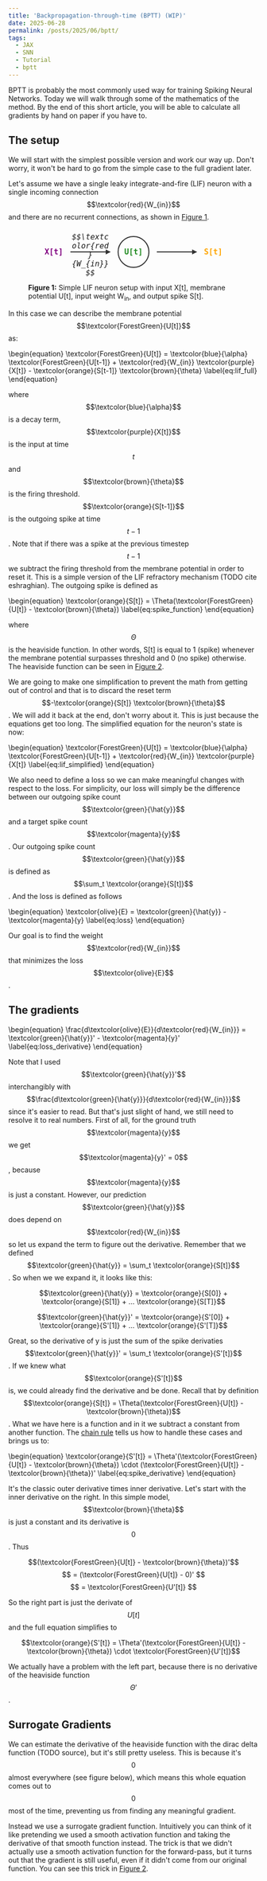 ```yaml
---
title: 'Backpropagation-through-time (BPTT) (WIP)'
date: 2025-06-28
permalink: /posts/2025/06/bptt/
tags:
  - JAX
  - SNN
  - Tutorial
  - bptt
---
```


BPTT is probably the most commonly used way for training Spiking Neural Networks. Today we will walk through some of the mathematics of the method. By the end of this short article, you will be able to calculate all gradients by hand on paper if you have to. 

## The setup
We will start with the simplest possible version and work our way up. Don't worry, it won't be hard to go from the simple case to the full gradient later. 

Let's assume we have a single leaky integrate-and-fire (LIF) neuron with a single incoming connection $$\textcolor{red}{W_{in}}$$ and there are no recurrent connections, as shown in [Figure 1](#fig:neuron_diagram).

<figure id="fig:neuron_diagram">
<style>
.e-prop-diagram {
    display: flex;
    align-items: center;
    justify-content: center;
    gap: 15px;
    margin: 2em auto;
    font-family: monospace;
    font-size: 1.1em;
    width: 100%;
    text-align: center;
}
.neuron-circle {
    width: 60px;
    height: 60px;
    border-radius: 50%;
    border: 2px solid #333;
    display: flex;
    align-items: center;
    justify-content: center;
}
.connection-arrow {
    position: relative;
    width: 80px;
    height: 2px;
    background-color: #333;
}
.connection-arrow::after {
    content: '';
    position: absolute;
    right: -1px;
    top: -4px;
    width: 0;
    height: 0;
    border-top: 5px solid transparent;
    border-bottom: 5px solid transparent;
    border-left: 10px solid #333;
}
.connection-label {
    position: absolute;
    width: 100%;
    text-align: center;
    top: -2.5em;
    font-style: italic;
}
</style>
<div class="e-prop-diagram">
    <span style="color: purple; font-weight: bold;">X[t]</span>
    <div class="connection-arrow">
        <div class="connection-label">$$\textcolor{red}{W_{in}}$$</div>
    </div>
    <div class="neuron-circle" style="color: ForestGreen; font-weight: bold;">U[t]</div>
    <div class="connection-arrow"></div>
    <span style="color: orange; font-weight: bold;">S[t]</span>
</div>
<figcaption><strong>Figure 1:</strong> Simple LIF neuron setup with input X[t], membrane potential U[t], input weight W<sub>in</sub>, and output spike S[t].</figcaption>
</figure>

In this case we can describe the membrane potential $$\textcolor{ForestGreen}{U[t]}$$ as:

\begin{equation}
\textcolor{ForestGreen}{U[t]} = \textcolor{blue}{\alpha} \textcolor{ForestGreen}{U[t-1]} + \textcolor{red}{W_{in}} \textcolor{purple}{X[t]} - \textcolor{orange}{S[t-1]} \textcolor{brown}{\theta}
\label{eq:lif_full}
\end{equation}

where $$\textcolor{blue}{\alpha}$$ is a decay term, $$\textcolor{purple}{X[t]}$$ is the input at time $$t$$ and $$\textcolor{brown}{\theta}$$ is the firing threshold. $$\textcolor{orange}{S[t-1]}$$ is the outgoing spike at time $$t-1$$. Note that if there was a spike at the previous timestep $$t-1$$ we subtract the firing threshold from the membrane potential in order to reset it. This is a simple version of the LIF refractory mechanism (TODO cite eshraghian). The outgoing spike is defined as 

\begin{equation}
\textcolor{orange}{S[t]} = \Theta(\textcolor{ForestGreen}{U[t]} - \textcolor{brown}{\theta})
\label{eq:spike_function}
\end{equation}

where $$\Theta$$ is the heaviside function. In other words, S[t] is equal to 1 (spike) whenever the membrane potential surpasses threshold and 0 (no spike) otherwise. The heaviside function can be seen in [Figure 2](#fig:surrogate_gradient).

We are going to make one simplification to prevent the math from getting out of control and that is to discard the reset term $$-\textcolor{orange}{S[t]} \textcolor{brown}{\theta}$$. We will add it back at the end, don't worry about it. This is just because the equations get too long. The simplified equation for the neuron's state is now:

\begin{equation}
\textcolor{ForestGreen}{U[t]} = \textcolor{blue}{\alpha} \textcolor{ForestGreen}{U[t-1]} + \textcolor{red}{W_{in}} \textcolor{purple}{X[t]}
\label{eq:lif_simplified}
\end{equation}

We also need to define a loss so we can make meaningful changes with respect to the loss. For simplicity, our loss will simply be the difference between our outgoing spike count $$\textcolor{green}{\hat{y}}$$ and a target spike count $$\textcolor{magenta}{y}$$. Our outgoing spike count $$\textcolor{green}{\hat{y}}$$ is defined as $$\sum_t \textcolor{orange}{S[t]}$$. And the loss is defined as follows

\begin{equation}
\textcolor{olive}{E} = \textcolor{green}{\hat{y}} - \textcolor{magenta}{y}
\label{eq:loss}
\end{equation}


Our goal is to find the weight $$\textcolor{red}{W_{in}}$$ that minimizes the loss $$\textcolor{olive}{E}$$. 

## The gradients

\begin{equation}
\frac{d\textcolor{olive}{E}}{d\textcolor{red}{W_{in}}} = \textcolor{green}{\hat{y}}' - \textcolor{magenta}{y}'
\label{eq:loss_derivative}
\end{equation}


Note that I used $$\textcolor{green}{\hat{y}}'$$ interchangibly with $$\frac{d\textcolor{green}{\hat{y}}}{d\textcolor{red}{W_{in}}}$$ since it's easier to read. But that's just slight of hand, we still need to resolve it to real numbers. First of all, for the ground truth $$\textcolor{magenta}{y}$$ we get $$\textcolor{magenta}{y}' = 0$$, because $$\textcolor{magenta}{y}$$ is just a constant. However, our prediction $$\textcolor{green}{\hat{y}}$$ does depend on $$\textcolor{red}{W_{in}}$$ so let us expand the term to figure out the derivative. Remember that we defined $$\textcolor{green}{\hat{y}} = \sum_t \textcolor{orange}{S[t]}$$. So when we we expand it, it looks like this:


$$\textcolor{green}{\hat{y}} = \textcolor{orange}{S[0]} + \textcolor{orange}{S[1]} + ... \textcolor{orange}{S[T]}$$


$$\textcolor{green}{\hat{y}}' = \textcolor{orange}{S'[0]} + \textcolor{orange}{S'[1]} + ... \textcolor{orange}{S'[T]}$$


Great, so the derivative of y is just the sum of the spike derivaties $$\textcolor{green}{\hat{y}}' = \sum_t \textcolor{orange}{S'[t]}$$. If we knew what $$\textcolor{orange}{S'[t]}$$ is, we could already find the derivative and be done. Recall that by definition $$\textcolor{orange}{S[t]} = \Theta(\textcolor{ForestGreen}{U[t]} - \textcolor{brown}{\theta})$$. What we have here is a function and in it we subtract a constant from another function. The [chain rule](https://en.wikipedia.org/wiki/Differentiation_rules#Chain_rule) tells us how to handle these cases and brings us to:

\begin{equation}
\textcolor{orange}{S'[t]} = \Theta'(\textcolor{ForestGreen}{U[t]} - \textcolor{brown}{\theta}) \cdot (\textcolor{ForestGreen}{U[t]} - \textcolor{brown}{\theta})'
\label{eq:spike_derivative}
\end{equation}


It's the classic outer derivative times inner derivative. Let's start with the inner derivative on the right. In this simple model, $$\textcolor{brown}{\theta}$$ is just a constant and its derivative is $$0$$. Thus


$$(\textcolor{ForestGreen}{U[t]} - \textcolor{brown}{\theta})'$$
$$ = (\textcolor{ForestGreen}{U[t]} - 0)' $$
$$ = \textcolor{ForestGreen}{U'[t]} $$


So the right part is just the derivate of $$U[t]$$ and the full equation simplifies to


$$\textcolor{orange}{S'[t]} = \Theta'(\textcolor{ForestGreen}{U[t]} - \textcolor{brown}{\theta}) \cdot \textcolor{ForestGreen}{U'[t]}$$


We actually have a problem with the left part, because there is no derivative of the heaviside function $$\Theta'$$. 

## Surrogate Gradients

We can estimate the derivative of the heaviside function with the dirac delta function (TODO source), but it's still pretty useless. This is because it's $$0$$ almost everywhere (see figure below), which means this whole equation comes out to $$0$$ most of the time, preventing us from finding any meaningful gradient. 

Instead we use a surrogate gradient function. Intuitively you can think of it like pretending we used a smooth activation function and taking the derivative of that smooth function instead. The trick is that we didn't actually use a smooth activation function for the forward-pass, but it turns out that the gradient is still useful, even if it didn't come from our original function. You can see this trick in [Figure 2](#fig:surrogate_gradient).

<figure id="fig:surrogate_gradient">
<div id="surrogate-gradient-plot" style="width:100%; height:400px;"></div>
<figcaption><strong>Figure 2:</strong> Surrogate gradient concept showing the Heaviside function (left, solid) and its smooth sigmoid approximation (left, dashed), along with their derivatives (right). The Heaviside derivative is the Dirac delta (spike at zero), while the sigmoid derivative provides a smooth, trainable gradient.</figcaption>
</figure>

<script src="https://cdn.plot.ly/plotly-latest.min.js"></script>
<script>
document.addEventListener('DOMContentLoaded', function() {
    const sigmoidColor = '#1f77b4'; // Muted blue
    const heavisideColor = '#ff7f0e'; // Safety orange

    // Generate data
    const x = [];
    for (let i = -5; i <= 5; i += 0.1) {
        x.push(i);
    }

    // Left plot data
    const y_heaviside = x.map(val => val < 0 ? 0 : 1);
    const y_sigmoid = x.map(val => 1 / (1 + Math.exp(-val)));

    // Right plot data
    const y_sigmoid_deriv = y_sigmoid.map(val => val * (1 - val));

    // Traces for the left plot
    const trace_heaviside = {
        x: x,
        y: y_heaviside,
        mode: 'lines',
        name: 'Heaviside (Θ)',
        line: { color: heavisideColor, width: 3 },
        showlegend: false
    };

    const trace_sigmoid = {
        x: x,
        y: y_sigmoid,
        mode: 'lines',
        name: 'Sigmoid (σ, Surrogate)',
        line: { color: sigmoidColor, dash: 'dash', width: 3 },
        showlegend: false
    };

    // Traces for the right plot
    const trace_dirac = {
        x: [0, 0],
        y: [0, 1], // Representing Dirac as a spike of height 1
        mode: 'lines',
        name: 'Dirac Delta (δ)',
        xaxis: 'x2',
        yaxis: 'y2',
        line: { color: heavisideColor, width: 3 }
    };

    const trace_sigmoid_deriv = {
        x: x,
        y: y_sigmoid_deriv,
        mode: 'lines',
        name: 'Sigmoid Derivative (σ′)',
        xaxis: 'x2',
        yaxis: 'y2',
        line: { color: sigmoidColor, dash: 'dash', width: 3 }
    };

    const layout = {
        title: 'Surrogate Gradient Concept',
        xaxis: {
            domain: [0, 0.45],
            title: 'x',
            zeroline: true
        },
        yaxis: {
            title: 'f(x)',
            range: [-0.1, 1.1]
        },
        xaxis2: {
            domain: [0.55, 1],
            title: 'x',
            zeroline: true
        },
        yaxis2: {
            anchor: 'x2',
            title: 'f\'(x)',
            range: [-0.1, 1.1]
        },
        legend: {
            x: 1.02,
            xanchor: 'left',
            y: 0.5,
            yanchor: 'middle',
            orientation: 'v'
        },
        margin: {
            b: 100,
            r: 150
        }
    };

    Plotly.newPlot('surrogate-gradient-plot', [trace_heaviside, trace_sigmoid, trace_dirac, trace_sigmoid_deriv], layout);
});
</script>

Let's use the sigmoid derivative as our surrogate gradient function, i.e., $$\Theta' = \sigma'$$. We will treat it as a known quantity even though it still has the $$'$$ symbol. $$\textcolor{brown}{\theta}$$ is just a constant and $$\textcolor{ForestGreen}{U[t]}$$ is known at time $$t$$ so we now know the left side of the equation. All that's left is $$\textcolor{ForestGreen}{U'[t]}$$ the derivative of the mebrane potential with respect to the input weight $$\textcolor{red}{W_{in}}$$.

To find the derivative of $$U[t]$$, let's remember its definition: $$\textcolor{ForestGreen}{U[t]} = \textcolor{blue}{\alpha} \textcolor{ForestGreen}{U[t-1]} + \textcolor{red}{W_{in}} \textcolor{purple}{X[t]}$$. Since $$U[t]$$ depends on $$W_in$$ and obviously $$\textcolor{red}{W_{in}} \textcolor{purple}{X[t]}$$ depends on $$W_{in}$$ as well, we get two parts to the derivative:


$$\textcolor{ForestGreen}{U'[t]} = (\textcolor{blue}{\alpha} \textcolor{ForestGreen}{U[t-1]})' + (\textcolor{red}{W_{in}} \textcolor{purple}{X[t]})'$$


Once again, $$\textcolor{blue}{\alpha}$$ is a constant, so the first term comes out to $$\textcolor{blue}{\alpha} \textcolor{ForestGreen}{U'[t-1]}$$. For the second term, obviously the derivative with respect to $$W_{in}$$ is simply $$(\textcolor{red}{W_{in}} \textcolor{purple}{X[t]})' = \textcolor{purple}{X[t]}$$

And thus the derivative of $$\textcolor{ForestGreen}{U[t]}$$ is:

\begin{equation}
\textcolor{ForestGreen}{U'[t]} = \textcolor{blue}{\alpha} \textcolor{ForestGreen}{U'[t-1]} + \textcolor{purple}{X[t]}
\label{eq:membrane_derivative_recursive}
\end{equation}


Okay that was straight-forward but now we have a weird recursion because the derivative of $$\textcolor{ForestGreen}{U[t]}$$ depends on the derivative of $$\textcolor{ForestGreen}{U[t-1]}$$. That one depends on $$\textcolor{ForestGreen}{U[t-2]}$$ and so on. The recursion ends when we reach the initial state, which is just a constant. It's much easier to work upwards from the initial state.

## Solving the recursion


The goal is to find the pattern in this recursion and then take its derivative. It will only take a couple of steps, but first let's set an initial state $$\textcolor{ForestGreen}{U[0]} = 0$$ and hence $$\textcolor{ForestGreen}{U'[0]} = 0$$. In this case, we know that 


$$\textcolor{ForestGreen}{U[1]} = \textcolor{blue}{\alpha} \textcolor{ForestGreen}{U[0]} + \textcolor{red}{W_{in}} \textcolor{purple}{X[0]}$$


$$ = \textcolor{blue}{\alpha} 0 + \textcolor{red}{W_{in}} \textcolor{purple}{X[1]} $$

$$ = \textcolor{red}{W_{in}} \textcolor{purple}{X[1]} $$


Going one step further, we find that: 


$$\textcolor{ForestGreen}{U[2]} = \textcolor{blue}{\alpha} \textcolor{ForestGreen}{U[1]} + \textcolor{red}{W_{in}} \textcolor{purple}{X[2]}$$


$$= \textcolor{blue}{\alpha} (\textcolor{red}{W_{in}} \textcolor{purple}{X[1]}) + \textcolor{red}{W_{in}} \textcolor{purple}{X[2]}$$


$$= \textcolor{blue}{\alpha} \textcolor{red}{W_{in}} \textcolor{purple}{X[1]} + \textcolor{red}{W_{in}} \textcolor{purple}{X[2]}$$


and another step:


$$\textcolor{ForestGreen}{U[3]} = \textcolor{blue}{\alpha} \textcolor{ForestGreen}{U[2]} + \textcolor{red}{W_{in}} \textcolor{purple}{X[3]}$$


$$ = \textcolor{blue}{\alpha} (\textcolor{blue}{\alpha} \textcolor{red}{W_{in}} \textcolor{purple}{X[1]} + \textcolor{red}{W_{in}} \textcolor{purple}{X[2]}) + \textcolor{red}{W_{in}} \textcolor{purple}{X[3]}$$


$$ = \textcolor{blue}{\alpha}^2 \textcolor{red}{W_{in}} \textcolor{purple}{X[1]} + \textcolor{blue}{\alpha} \textcolor{red}{W_{in}} \textcolor{purple}{X[2]} + \textcolor{red}{W_{in}} \textcolor{purple}{X[3]}$$


To make the pattern more obvious, let me add some exponents: 


$$\textcolor{ForestGreen}{U[3]} = \textcolor{blue}{\alpha}^2 \textcolor{red}{W_{in}} \textcolor{purple}{X[1]} + \textcolor{blue}{\alpha}^1 \textcolor{red}{W_{in}} \textcolor{purple}{X[2]} + \textcolor{blue}{\alpha}^0 \textcolor{red}{W_{in}} \textcolor{purple}{X[3]}$$


In general, we find that


$$\textcolor{ForestGreen}{U[t]} = \textcolor{blue}{\alpha}^{t-1} \textcolor{red}{W_{in}} \textcolor{purple}{X[1]} + \textcolor{blue}{\alpha}^{t-2} \textcolor{red}{W_{in}} \textcolor{purple}{X[2]} + ... + \textcolor{blue}{\alpha}^{t-t} \textcolor{red}{W_{in}} \textcolor{purple}{X[t]}$$

$$ = \sum_{i=1}^{t} \textcolor{blue}{\alpha}^{t-i} \textcolor{red}{W_{in}} \textcolor{purple}{X[i]}$$


Since the derivative of the sum is just the sum of the derivatives, we get the following equation:

\begin{equation}
\textcolor{ForestGreen}{U'[t]} = \sum_{i=1}^{t} \textcolor{blue}{\alpha}^{t-i} \textcolor{purple}{X[i]}
\label{eq:membrane_derivative_closed}
\end{equation}

## Putting it all together
Finally, we know the derivatives of all the parts. The loss $$\textcolor{olive}{E}$$, the spike $$\textcolor{orange}{S[t]}$$ and the membrane potential $$\textcolor{ForestGreen}{U[t]}$$. Let's assemble the final equation and then we will plug in the things we just derived. Our goal was to find $$\textcolor{olive}{E}'$$, the change change in loss with respect to the change in $$\textcolor{red}{W_{in}}$$. Let's follow the whole chain of equations again


$$\textcolor{olive}{E} = \textcolor{green}{\hat{y}} - \textcolor{magenta}{y}$$


$$\textcolor{olive}{E'} = \textcolor{green}{\hat{y}}'$$


$$\textcolor{green}{\hat{y}}' = \sum_t \textcolor{orange}{S'[t]}$$


$$\textcolor{orange}{S'[t]} = \Theta'(\textcolor{ForestGreen}{U[t]} - \textcolor{brown}{\theta}) \cdot \textcolor{ForestGreen}{U'[t]}$$


$$ \textcolor{ForestGreen}{U'[t]} = \sum_{i=1}^{t} \textcolor{blue}{\alpha}^{t-i} \textcolor{purple}{X[i]}$$


Great! Now we have the full chain of computations for BPTT. For an input connection, you could now compute its gradients by hand. Or almost I should say, because I dropped the reset term earlier. Let's add it back

## Adding back the reset term
WIP

## Dealing with recurrent weights
WIP